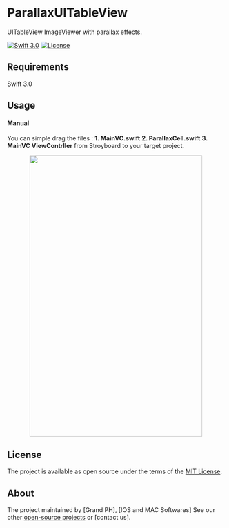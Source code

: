 # ParallaxUITableView

UITableView ImageViewer with parallax effects.


[![Swift 3.0](https://img.shields.io/badge/Swift-3.0-orange.svg?style=flat)](https://swift.org/)
[![License](https://img.shields.io/cocoapods/l/ParallaxView.svg)](https://github.com/PGSSoft/ParallaxView/LICENSE.md)



## Requirements

Swift 3.0


## Usage
 
#### Manual

You can simple drag the files : 
<b> 1. MainVC.swift</b>
<b> 2. ParallaxCell.swift</b>
<b> 3. MainVC ViewContrller</b>
from Stroyboard to your target project.

 
<p align="center">
 
  <img src="http://katikids.com/Parallax.png" height="650" width="400">
 
</p>


## License

The project is available as open source under the terms of the [MIT License](http://opensource.org/licenses/MIT).

 
## About

The project maintained by [Grand PH], [IOS and MAC Softwares]
See our other [open-source projects](https://github.com/mkihmouda) or [contact us]. 


 
